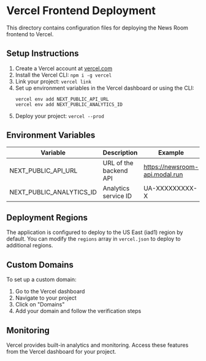 # Vercel Frontend Deployment

This directory contains configuration files for deploying the News Room frontend to Vercel.

## Setup Instructions

1. Create a Vercel account at [vercel.com](https://vercel.com)
2. Install the Vercel CLI: `npm i -g vercel`
3. Link your project: `vercel link`
4. Set up environment variables in the Vercel dashboard or using the CLI:
   ```
   vercel env add NEXT_PUBLIC_API_URL
   vercel env add NEXT_PUBLIC_ANALYTICS_ID
   ```
5. Deploy your project: `vercel --prod`

## Environment Variables

| Variable | Description | Example |
|----------|-------------|---------|
| NEXT_PUBLIC_API_URL | URL of the backend API | https://newsroom-api.modal.run |
| NEXT_PUBLIC_ANALYTICS_ID | Analytics service ID | UA-XXXXXXXXX-X |

## Deployment Regions

The application is configured to deploy to the US East (iad1) region by default. You can modify the `regions` array in `vercel.json` to deploy to additional regions.

## Custom Domains

To set up a custom domain:

1. Go to the Vercel dashboard
2. Navigate to your project
3. Click on "Domains"
4. Add your domain and follow the verification steps

## Monitoring

Vercel provides built-in analytics and monitoring. Access these features from the Vercel dashboard for your project.

